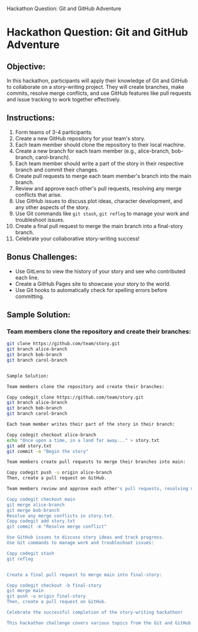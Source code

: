 Hackathon Question: Git and GitHub Adventure
# Hackathon Question: Git and GitHub Adventure

## Objective:
In this hackathon, participants will apply their knowledge of Git and GitHub to collaborate on a story-writing project. They will create branches, make commits, resolve merge conflicts, and use GitHub features like pull requests and issue tracking to work together effectively.

## Instructions:

1. Form teams of 3-4 participants.
2. Create a new GitHub repository for your team's story.
3. Each team member should clone the repository to their local machine.
4. Create a new branch for each team member (e.g., alice-branch, bob-branch, carol-branch).
5. Each team member should write a part of the story in their respective branch and commit their changes.
6. Create pull requests to merge each team member's branch into the main branch.
7. Review and approve each other's pull requests, resolving any merge conflicts that arise.
8. Use GitHub issues to discuss plot ideas, character development, and any other aspects of the story.
9. Use Git commands like `git stash`, `git reflog` to manage your work and troubleshoot issues.
10. Create a final pull request to merge the main branch into a final-story branch.
11. Celebrate your collaborative story-writing success!

## Bonus Challenges:

- Use GitLens to view the history of your story and see who contributed each line.
- Create a GitHub Pages site to showcase your story to the world.
- Use Git hooks to automatically check for spelling errors before committing.

## Sample Solution:

### Team members clone the repository and create their branches:
```bash
git clone https://github.com/team/story.git
git branch alice-branch
git branch bob-branch
git branch carol-branch


Sample Solution:

Team members clone the repository and create their branches:

Copy codegit clone https://github.com/team/story.git
git branch alice-branch
git branch bob-branch
git branch carol-branch

Each team member writes their part of the story in their branch:

Copy codegit checkout alice-branch
echo "Once upon a time, in a land far away..." > story.txt
git add story.txt
git commit -m "Begin the story"

Team members create pull requests to merge their branches into main:

Copy codegit push -u origin alice-branch
Then, create a pull request on GitHub.

Team members review and approve each other's pull requests, resolving merge conflicts:

Copy codegit checkout main
git merge alice-branch
git merge bob-branch
Resolve any merge conflicts in story.txt.
Copy codegit add story.txt
git commit -m "Resolve merge conflict"

Use GitHub issues to discuss story ideas and track progress.
Use Git commands to manage work and troubleshoot issues:

Copy codegit stash
git reflog


Create a final pull request to merge main into final-story:

Copy codegit checkout -b final-story
git merge main
git push -u origin final-story
Then, create a pull request on GitHub.

Celebrate the successful completion of the story-writing hackathon!

This hackathon challenge covers various topics from the Git and GitHub tutorial, including branching, merging, pull requests, issue tracking, and troubleshooting. Participants will gain hands-on experience collaborating on a project using Git and GitHub.
